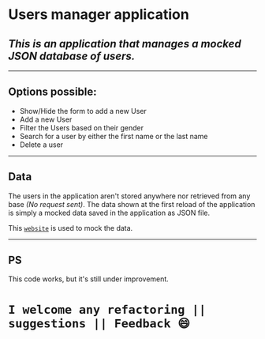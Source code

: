 # **Users manager application**
## _This is an application that manages a mocked JSON database of users._

---

## Options possible: 

- Show/Hide the form to add a new User
- Add a new User
- Filter the Users based on their gender
- Search for a user by either the first name or the last name 
- Delete a user 

---
## Data
The users in the application aren't stored anywhere nor retrieved from any base _(No request sent)_. The data shown at the first reload of the application is simply a mocked data saved in the application as JSON file. 

This [`website`](https://www.mockaroo.com/) is used to mock the data. 

--- 
## PS
This code works, but it's still under improvement. 
# `I welcome any refactoring || suggestions || Feedback 😄` 
